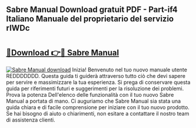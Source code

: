 ## Sabre Manual Download gratuit PDF - Part-if4 Italiano Manuale del proprietario del servizio rIWDc

# <h2><a href="http://dfd4qi.blite.top/?on=Sabre+Manual">🔗Download 👉🔴 Sabre Manual</a></h2>

[![Sabre Manual download](https://i.imgur.com/lujVjoI.png)](http://dfd4qi.blite.top/?on=Sabre+Manual)
Inizia! Benvenuto nel tuo nuovo manuale utente REDDDDDDD. Questa guida ti guiderà attraverso tutto ciò che devi sapere per servire e massimizzare la tua esperienza. Si prega di conservare questa guida per riferimenti futuri e suggerimenti per la risoluzione dei problemi. Prova la potenza Dell'elenco delle funzionalità con il tuo nuovo Sabre Manual a portata di mano. Ci auguriamo che Sabre Manual sia stata una guida chiara e di facile comprensione per iniziare con il tuo nuovo prodotto. Se hai bisogno di aiuto o chiarimenti, non esitare a contattare il nostro team di assistenza clienti.
